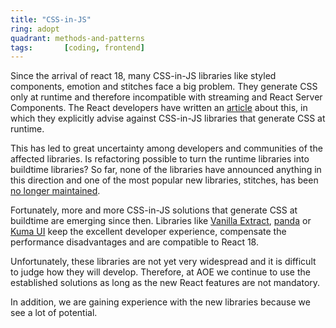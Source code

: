 ```yaml
---
title: "CSS-in-JS"
ring: adopt
quadrant: methods-and-patterns
tags:       [coding, frontend]
---
```


Since the arrival of react 18, many CSS-in-JS libraries like styled components, emotion and stitches face a big problem.
They generate CSS only at runtime and therefore incompatible with streaming and React Server Components.
The React developers have written an [article](https://github.com/reactwg/react-18/discussions/110) about this, in which they explicitly advise against CSS-in-JS libraries that generate CSS at runtime.

This has led to great uncertainty among developers and communities of the affected libraries.
Is refactoring possible to turn the runtime libraries into buildtime libraries?
So far, none of the libraries have announced anything in this direction and one of the most popular new libraries, stitches, has been [no longer maintained](https://github.com/stitchesjs/stitches/discussions/1149#discussioncomment-6223090).

Fortunately, more and more CSS-in-JS solutions that generate CSS at buildtime are emerging since then.
Libraries like [Vanilla Extract](https://vanilla-extract.style/), [panda](https://panda-css.com/) or [Kuma UI](https://www.kuma-ui.com/) keep the excellent developer experience, compensate the performance disadvantages and are compatible to React 18.

Unfortunately, these libraries are not yet very widespread and it is difficult to judge how they will develop.
Therefore, at AOE we continue to use the established solutions as long as the new React features are not mandatory.

In addition, we are gaining experience with the new libraries because we see a lot of potential.
